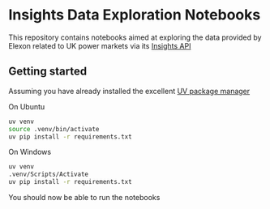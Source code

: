 # Insights Data Exploration Notebooks

This repository contains notebooks aimed at exploring the data provided by Elexon related to UK power markets via its [Insights API](https://bmrs.elexon.co.uk/api-documentation)

## Getting started

Assuming you have already installed the excellent [UV package manager](https://docs.astral.sh/uv/getting-started/installation/)

On Ubuntu

```bash
uv venv
source .venv/bin/activate
uv pip install -r requirements.txt
```

On Windows

```bash
uv venv
.venv/Scripts/Activate
uv pip install -r requirements.txt
```

You should now be able to run the notebooks